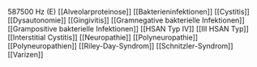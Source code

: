587500 Hz (E)
[[Alveolarproteinose]]
[[Bakterieninfektionen]]
[[Cystitis]]
[[Dysautonomie]]
[[Gingivitis]]
[[Gramnegative bakterielle Infektionen]]
[[Grampositive bakterielle Infektionen]]
[[HSAN Typ IV]]
[[III HSAN Typ]]
[[Interstitial Cystitis]]
[[Neuropathie]]
[[Polyneuropathie]]
[[Polyneuropathien]]
[[Riley-Day-Syndrom]]
[[Schnitzler-Syndrom]]
[[Varizen]]